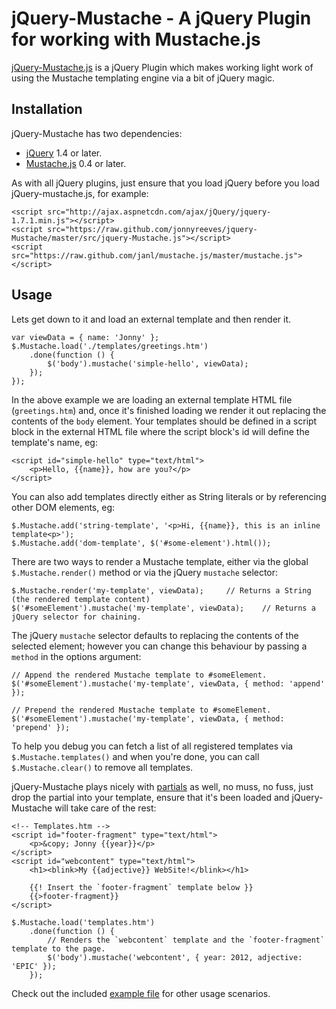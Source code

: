 # jQuery-Mustache - A jQuery Plugin for working with Mustache.js

[jQuery-Mustache.js](https://github.com/jonnyreeves/jquery-Mustache/blob/master/src/jquery-Mustache.js) is a jQuery Plugin which makes working light work of using the Mustache templating engine via a bit of jQuery magic.

## Installation
jQuery-Mustache has two dependencies:

 * [jQuery](http://jquery.com/) 1.4 or later.
 * [Mustache.js](https://github.com/janl/mustache.js/) 0.4 or later.

As with all jQuery plugins, just ensure that you load jQuery before you load jQuery-mustache.js, for example:

    <script src="http://ajax.aspnetcdn.com/ajax/jQuery/jquery-1.7.1.min.js"></script>
    <script src="https://raw.github.com/jonnyreeves/jquery-Mustache/master/src/jquery-Mustache.js"></script>
    <script src="https://raw.github.com/janl/mustache.js/master/mustache.js"></script>

## Usage
Lets get down to it and load an external template and then render it.

	var viewData = { name: 'Jonny' };
    $.Mustache.load('./templates/greetings.htm')
    	.done(function () {
        	$('body').mustache('simple-hello', viewData);
        });
    });

In the above example we are loading an external template HTML file (`greetings.htm`) and, once it's finished loading we render it out replacing the contents of the `body` element.  Your templates should be defined in a script block in the external HTML file where the script block's id will define the template's name, eg:

    <script id="simple-hello" type="text/html">
        <p>Hello, {{name}}, how are you?</p>
    </script>

You can also add templates directly either as String literals or by referencing other DOM elements, eg:

    $.Mustache.add('string-template', '<p>Hi, {{name}}, this is an inline template<p>');
    $.Mustache.add('dom-template', $('#some-element').html());

There are two ways to render a Mustache template, either via the global `$.Mustache.render()` method or via the jQuery `mustache` selector:

    $.Mustache.render('my-template', viewData);		// Returns a String (the rendered template content)
    $('#someElement').mustache('my-template', viewData);	// Returns a jQuery selector for chaining.

The jQuery `mustache` selector defaults to replacing the contents of the selected element; however you can change this behaviour by passing a `method` in the options argument:

    // Append the rendered Mustache template to #someElement.
    $('#someElement').mustache('my-template', viewData, { method: 'append' });

    // Prepend the rendered Mustache template to #someElement.
    $('#someElement').mustache('my-template', viewData, { method: 'prepend' });

To help you debug you can fetch a list of all registered templates via `$.Mustache.templates()` and when you're done, you can call `$.Mustache.clear()` to remove all templates.

jQuery-Mustache plays nicely with [partials](http://scalate.fusesource.org/documentation/mustache.html#Partials) as well, no muss, no fuss, just drop the partial into your template, ensure that it's been loaded and jQuery-Mustache will take care of the rest:

	<!-- Templates.htm -->
	<script id="footer-fragment" type="text/html">
		<p>&copy; Jonny {{year}}</p>
	</script>
	<script id="webcontent" type="text/html">
		<h1><blink>My {{adjective}} WebSite!</blink></h1>
		
		{{! Insert the `footer-fragment` template below }}
		{{>footer-fragment}}
	</script>

	$.Mustache.load('templates.htm')
		.done(function () {
			// Renders the `webcontent` template and the `footer-fragment` template to the page.
			$('body').mustache('webcontent', { year: 2012, adjective: 'EPIC' }); 
		});

Check out the included [example file](https://github.com/jonnyreeves/jquery-Mustache/blob/master/examples/usage-example.htm) for other usage scenarios.